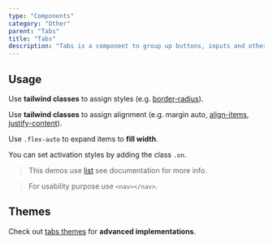 ```yaml
---
type: "Components"
category: "Other"
parent: "Tabs"
title: "Tabs"
description: "Tabs is a component to group up buttons, inputs and other content."
---
```


## Usage

Use **tailwind classes** to assign styles (e.g. [border-radius](https://tailwindcss.com/docs/border-radius)).

Use **tailwind classes** to assign alignment (e.g. margin auto, [align-items](https://tailwindcss.com/docs/align-items), [justify-content](https://tailwindcss.com/docs/justify-content)).

Use `.flex-auto` to expand items to **fill width**.

You can set activation styles by adding the class `.on`.

> This demos use [list](/components/list) see documentation for more info.

> For usability purpose use `<nav></nav>`.

<demo>
  <demoinline src="demos/components/tabs/usage">
  </demoinline>
</demo>

## Themes

Check out [tabs themes](/themes/tabs) for **advanced implementations**.

<demo>
  <div class="gatsby_demo_item" data-iframe="demos/themes/animation/collapse-animation-v1">
  </div>
</demo>
